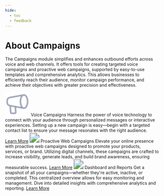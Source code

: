 ```yaml
---
hide:
  - toc
  - feedback
---
```

# About Campaigns
The Campaigns module simplifies and enhances outbound efforts across voice and web channels. It offers tools for creating targeted voice campaigns and proactive web campaigns, supported by easy-to-use templates and comprehensive analytics. This allows businesses to efficiently reach their audience, monitor campaign performance, and achieve their objectives with greater precision and effectiveness.

<kr-grid type="g2">
    <kr-grid-item>
        <img src="../images/campaigns.svg" style="zoom:200%;"></img>
        <kr-grid-title>Voice Campaigns</kr-grid-title>
        <kr-grid-desc>Harness the power of voice technology to connect with your audience through personalized messages or interactive experiences. Setting up a new campaign is easy—begin with a targeted contact list to ensure your message resonates with the right audience.</kr-grid-desc>
        <a href="">Learn More</a>
    </kr-grid-item>
    <kr-grid-item>
        <img src="../images/module-icon.svg" style="zoom:200%;"></img>
        <kr-grid-title>Proactive Web Campaigns</kr-grid-title>
        <kr-grid-desc>Elevate your online presence with proactive web campaigns designed to promote your products, services, or brand. Utilizing digital channels, these campaigns are crafted to increase visibility, generate leads, and build brand awareness, ensuring measurable success.</kr-grid-desc>
        <a href="">Learn More</a>
    </kr-grid-item>
    <kr-grid-item>
        <img src="../images/Analytics.svg" style="zoom:200%;"></img>
        <kr-grid-title>Dashboard and Reports</kr-grid-title>
        <kr-grid-desc>Get a snapshot of all your campaigns—whether they're active, inactive, or completed. This centralized overview allows for easy monitoring and management. Dive into detailed insights with comprehensive analytics and reporting. </kr-grid-desc>
        <a href="">Learn More</a>
    </kr-grid-item>           
</kr-grid>
